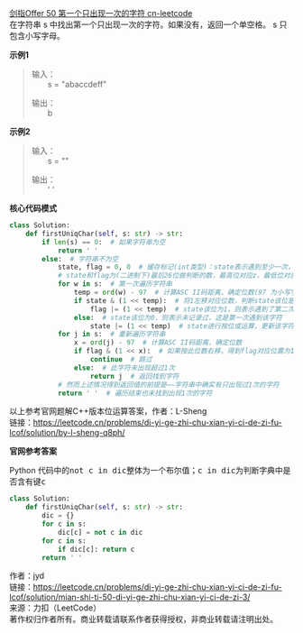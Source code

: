 [剑指Offer 50 第一个只出现一次的字符 cn-leetcode](https://leetcode.cn/problems/di-yi-ge-zhi-chu-xian-yi-ci-de-zi-fu-lcof/)
<br>在字符串 s 中找出第一个只出现一次的字符。如果没有，返回一个单空格。 s 只包含小写字母。

**示例1**
>输入：
> <br>&emsp;&emsp;s = "abaccdeff"
> 
>输出：
> <br>&emsp;&emsp;b

**示例2**
>输入：
> <br>&emsp;&emsp;s = "" 
> 
>输出：
> <br>&emsp;&emsp;' '

**核心代码模式**

```python
class Solution:
    def firstUniqChar(self, s: str) -> str:
        if len(s) == 0:  # 如果字符串为空
            return ' '
        else:  # 字符串不为空
            state, flag = 0, 0  # 缓存标记(int类型)：state表示遇到至少一次，flag表示至少两次
            # state和flag为(二进制下)最后26位做判断的数，最高位对应z，最低位对应a
            for w in s:  # 第一次遍历字符串
                temp = ord(w) - 97  # 计算ASC II码距离，确定位数(97 为小写字母a的ASC II值)
                if state & (1 << temp):  # 将1左移对应位数，判断state该位是否为1(1则代表记录过该字符，0则未记录过该字符)
                    flag |= (1 << temp)  # state该位为1，则表示遇到了第二次，那么flag进行按位或，记录该字符至少出现两次
                else:  # state该位为0，则表示未记录过，这是第一次遇到该字符
                    state |= (1 << temp)  # state进行按位或运算，更新该字符对应位置的状态
            for j in s:  # 重新遍历字符串
                x = ord(j) - 97  # 计算ASC II码距离，确定位数
                if flag & (1 << x):  # 如果按此位数右移，得到flag对应位置为1，则表示此字符出现至少2次
                    continue  # 跳过
                else:  # 此字符未出现超过1次
                    return j  # 返回找到字符
            # 然而上述情况得到返回值的前提是——字符串中确实有只出现过1次的字符
            return ' '  # 遍历结束也未找到出现1次的字符
```

以上参考官网题解C++版本位运算答案，作者：L-Sheng
<br>链接：https://leetcode.cn/problems/di-yi-ge-zhi-chu-xian-yi-ci-de-zi-fu-lcof/solution/by-l-sheng-q8ph/

**官网参考答案**

Python 代码中的<kbd>not c in dic</kbd>整体为一个布尔值；<kbd>c in dic</kbd>为判断字典中是否含有键<kbd>c</kbd>

```python
class Solution:
    def firstUniqChar(self, s: str) -> str:
        dic = {}
        for c in s:
            dic[c] = not c in dic
        for c in s:
            if dic[c]: return c
        return ' '

```

作者：jyd
<br>链接：https://leetcode.cn/problems/di-yi-ge-zhi-chu-xian-yi-ci-de-zi-fu-lcof/solution/mian-shi-ti-50-di-yi-ge-zhi-chu-xian-yi-ci-de-zi-3/
<br>来源：力扣（LeetCode）
<br>著作权归作者所有。商业转载请联系作者获得授权，非商业转载请注明出处。
